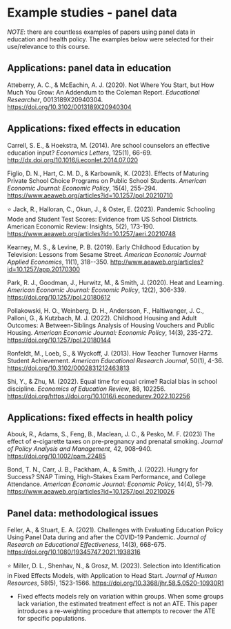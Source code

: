 # Example studies - panel data

*NOTE*: there are countless examples of papers using panel data in education and health policy. The examples below were selected for their use/relevance to this course.

## Applications: panel data in education

Atteberry, A. C., & McEachin, A. J. (2020). Not Where You Start, but How Much You Grow: An Addendum to the Coleman Report. *Educational Researcher*, 0013189X20940304. https://doi.org/10.3102/0013189X20940304 

## Applications: fixed effects in education

Carrell, S. E., & Hoekstra, M. (2014). Are school counselors an effective education input? *Economics Letters*, 125(1), 66-69. http://dx.doi.org/10.1016/j.econlet.2014.07.020

Figlio, D. N., Hart, C. M. D., & Karbownik, K. (2023). Effects of Maturing Private School Choice Programs on Public School Students. *American Economic Journal: Economic Policy*, 15(4), 255–294. https://www.aeaweb.org/articles?id=10.1257/pol.20210710

:star: Jack, R., Halloran, C., Okun, J., & Oster, E. (2023). Pandemic Schooling Mode and Student Test Scores: Evidence from US School Districts. American Economic Review: Insights, 5(2), 173-190. https://www.aeaweb.org/articles?id=10.1257/aeri.20210748

Kearney, M. S., & Levine, P. B. (2019). Early Childhood Education by Television: Lessons from Sesame Street. *American Economic Journal: Applied Economics*, 11(1), 318--350. http://www.aeaweb.org/articles?id=10.1257/app.20170300 

Park, R. J., Goodman, J., Hurwitz, M., & Smith, J. (2020). Heat and Learning. *American Economic Journal: Economic Policy*, 12(2), 306-339. https://doi.org/10.1257/pol.20180612 

Pollakowski, H. O., Weinberg, D. H., Andersson, F., Haltiwanger, J. C., Palloni, G., & Kutzbach, M. J. (2022). Childhood Housing and Adult Outcomes: A Between-Siblings Analysis of Housing Vouchers and Public Housing. *American Economic Journal: Economic Policy*, 14(3), 235-272. https://doi.org/10.1257/pol.20180144 

Ronfeldt, M., Loeb, S., & Wyckoff, J. (2013). How Teacher Turnover Harms Student Achievement. *American Educational Research Journal*, 50(1), 4-36. https://doi.org/10.3102/0002831212463813 

Shi, Y., & Zhu, M. (2022). Equal time for equal crime? Racial bias in school discipline. *Economics of Education Review*, 88, 102256. https://doi.org/https://doi.org/10.1016/j.econedurev.2022.102256 

## Applications: fixed effects in health policy

Abouk, R., Adams, S., Feng, B., Maclean, J. C., & Pesko, M. F. (2023) The effect of e-cigarette taxes on pre-pregnancy and prenatal smoking. *Journal of Policy Analysis and Management*, 42, 908–940. https://doi.org/10.1002/pam.22485

Bond, T. N., Carr, J. B., Packham, A., & Smith, J. (2022). Hungry for Success? SNAP Timing, High-Stakes Exam Performance, and College Attendance. *American Economic Journal: Economic Policy*, 14(4), 51-79. https://www.aeaweb.org/articles?id=10.1257/pol.20210026

## Panel data: methodological issues

Feller, A., & Stuart, E. A. (2021). Challenges with Evaluating Education Policy Using Panel Data during and after the COVID-19 Pandemic. *Journal of Research on Educational Effectiveness*, 14(3), 668-675. https://doi.org/10.1080/19345747.2021.1938316 

:star: Miller, D. L., Shenhav, N., & Grosz, M. (2023). Selection into Identification in Fixed Effects Models, with Application to Head Start. *Journal of Human Resources*, 58(5), 1523-1566. https://doi.org/10.3368/jhr.58.5.0520-10930R1 
* Fixed effects models rely on variation within groups. When some groups lack variation, the estimated treatment effect is not an ATE. This paper introduces a re-weighting procedure that attempts to recover the ATE for specific populations.

